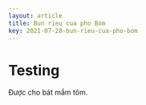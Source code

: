 ```yaml
---
layout: article
title: Bun rieu cua pho Bom
key: 2021-07-28-bun-rieu-cua-pho-bom
---
```


# Testing

Được cho bát mắm tôm.
